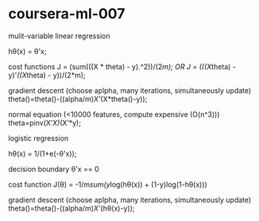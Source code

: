 coursera-ml-007
===============
mulit-variable linear regression

hθ(x) = θ'x;

cost functions
J = (sum(((X * theta) - y).^2))/(2*m); OR
J = (((X*theta) - y)'*((X*theta) - y))/(2*m);

gradient descent (choose aplpha, many iterations, simultaneously update)
theta()=theta()-((alpha/m)*X'*(X*theta()-y));

normal equation (<10000 features, compute expensive (O(n^3)))
theta=pinv(X’*X)*(X’*y);

logistic regression

hθ(x) = 1/(1+e(-θ'x)); 

decision boundary
θ'x == 0

cost function
J(θ) = -1/m*sum(y*log(hθ(x)) + (1-y)log(1-hθ(x)))

gradient descent (choose aplpha, many iterations, simultaneously update)
theta()=theta()-((alpha/m)*X'*(hθ(x)-y)); 

